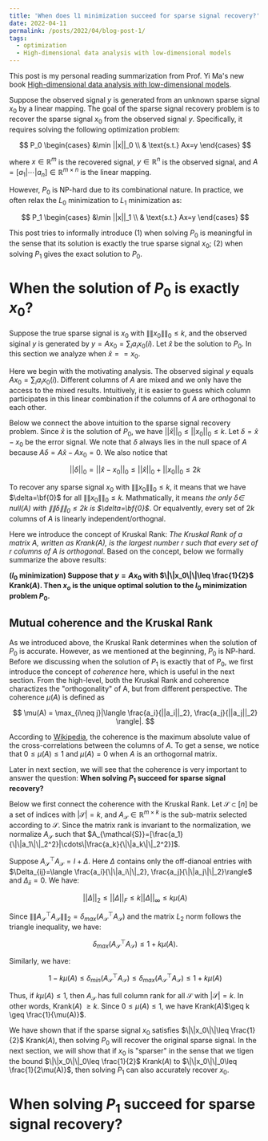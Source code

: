 ```yaml
---
title: 'When does l1 minimization succeed for sparse signal recovery?'
date: 2022-04-11
permalink: /posts/2022/04/blog-post-1/
tags:
  - optimization
  - High-dimensional data analysis with low-dimensional models
---
```


This post is my personal reading summarization from Prof. Yi Ma's new book [High-dimensional data analysis with low-dimensional models](https://book-wright-ma.github.io).

Suppose the observed signal $y$ is generated from an unknown sparse signal $x_0$ by a linear mapping.
The goal of the sparse signal recovery problem is to recover the sparse signal $x_0$ from the observed signal $y$.
Specifically, it requires solving the following optimization problem:

$$
P_0
\begin{cases}
&\min ||x||_0 \\ 
& \text{s.t.} Ax=y 
\end{cases}
$$

where $x\in\mathbb{R}^m$ is the recovered signal, $y\in\mathbb{R}^n$ is the observed signal, and $A=[a_1|\cdots|a_n]\in\mathbb{R}^{m\times n}$ is the linear mapping.
<!-- Many real-world applications require to solve the sparse signal recovery problem.
For example, we want to recover the true image ($x$) from a corrupted one ($y$). -->
However, $P_0$ is NP-hard due to its combinational nature. 
In practice, we often relax the $L_0$ minimization to $L_1$ minimization as:

$$
P_1
\begin{cases}
&\min ||x||_1 \\ 
& \text{s.t.} Ax=y 
\end{cases}
$$

This post tries to informally introduce 
(1)  when solving $P_0$ is meaningful in the sense that its solution is exactly the true sparse signal $x_0$;
(2) when solving $P_1$ gives the exact solution to $P_0$.

# When the solution of $P_0$ is exactly $x_0$?

Suppose the true sparse signal is $x_0$ with $\|\|x_0\|\|_0\leq k$, and the observed siginal $y$ is generated by $y=Ax_0=\sum_i a_i x_0(i)$.
Let $\hat{x}$ be the solution to $P_0$. In this section we analyze when $\hat{x} == x_0$.

Here we begin with the motivating analysis. 
The observed siginal $y$ equals $Ax_0=\sum_i a_i x_0(i)$.
Different columns of $A$ are mixed and we only have the access to the mixed results.
Intuitively, it is easier to guess which column participates in this linear combination if the columns of $A$ are orthogonal to each other.

Below we connect the above intuition to the sparse signal recovery problem.
Since $\hat{x}$ is the solution of $P_0$, we have $||\hat{x}||_0 \leq ||x_0||_0\leq k$.
Let $\delta = \hat{x} - x_0$ be the error signal.
We note that $\delta$ always lies in the null space of $A$ because $A\delta=A\hat{x}-Ax_0=0$.
We also notice that

$$
||\delta||_0 = ||\hat{x} - x_0||_0 \leq ||\hat{x}||_0 + ||x_0||_0\leq 2k
$$

To recover any sparse signal $x_0$ with $\|\|x_0\|\|_0\leq k$, it means that we have $\delta=\bf{0}$ for all $\|\|x_0\|\|_0\leq k$.
Mathmatically, it means *the only $\delta\in$ null($A$) with $\|\|\delta\|\|_0 \leq 2k$ is $\delta=\bf{0}$*. Or equalvently, every set of $2k$ columns of $A$ is linearly independent/orthognal.

Here we introduce the concept of Kruskal Rank: *The Kruskal Rank of a matrix A, written as Krank(A), is the largest number r such that every set of r columns of A is orthogonal*.
Based on the concept, below we formally summarize the above results:


**($l_0$ minimization) Suppose that $y=Ax_0$ with $\|\|x_0\|\|\leq \frac{1}{2}$ Krank($A$).
Then $x_o$ is the unique optimal solution to the $l_0$ minimization problem $P_0$.**

## Mutual coherence and the Kruskal Rank

As we introduced above, the Kruskal Rank determines when the solution of $P_0$ is accurate.
However, as we mentioned at the beginning, $P_0$ is NP-hard.
Before we discussing when the solution of $P_1$ is exactly that of $P_0$, we first introduce the concept of *coherence* here, which is useful in the next section.
From the high-level, both the Kruskal Rank and coherence charactizes the "orthogonality" of A, but from different perspective. The coherence $\mu(A)$ is defined as

$$
\mu(A) = \max_{i\neq j}|\langle \frac{a_i}{||a_i||_2}, \frac{a_j}{||a_j||_2} \rangle|.
$$

According to [Wikipedia](https://en.wikipedia.org/wiki/Mutual_coherence_(linear_algebra)), the coherence is the maximum absolute value of the cross-correlations between the columns of $A$.
To get a sense, we notice that $0 \leq \mu(A) \leq 1$ and  $\mu(A)=0$ when $A$ is an orthogornal matrix.
 
Later in next section, we will see that the coherence is very important to answer the question: **When solving $P_1$ succeed for sparse signal recovery?**

Below we first connect the coherence with the Kruskal Rank.
Let $\mathcal{S}\subset [n]$ be a set of indices with $|\mathcal{S}|=k$, and $A_{\mathcal{S}}\in\mathbb{R}^{m\times k}$ is the sub-matrix selected according to $\mathcal{S}$.
Since the matrix rank is invariant to the normalization, 
we normalize $A_\mathcal{S}$ such that $A_{\mathcal{S}}=[\frac{a_1}{\|\|a_1\|\|_2^2}|\cdots\|\frac{a_k}{\|\|a_k\|\|_2^2}]$.

Suppose $A_{\mathcal{S}}^\top A_{\mathcal{S}}=I+\Delta$. 
Here $\Delta$ contains only the off-dianoal entries with $\Delta_{ij}=\langle \frac{a_i}{\|\|a_i\|\|_2}, \frac{a_j}{\|\|a_j\|\|_2}\rangle$ and $\Delta_{ii}=0$. We have:

$$
||\Delta||_2 \leq ||\Delta||_F \leq k||\Delta||_\infty \leq k\mu(A)
$$


Since $\|\|A_{\mathcal{S}}^\top A_{\mathcal{S}}\|\|_2=\delta_{max}(A_{\mathcal{S}}^\top A_{\mathcal{S}})$ and the matrix $L_2$ norm follows the triangle inequality, we have:

$$
\delta_{max}(A_{\mathcal{S}}^\top A_{\mathcal{S}})\leq 1 + k\mu(A).
$$

Similarly, we have:

$$
1 - k\mu(A)\leq \delta_{min}(A_{\mathcal{S}}^\top A_{\mathcal{S}})\leq \delta_{max}(A_{\mathcal{S}}^\top A_{\mathcal{S}})\leq 1 + k\mu(A)
$$

Thus, if $k\mu(A)\leq 1$, then $A_{\mathcal{S}}$ has full column rank for all $\mathcal{S}$ with $|\mathcal{S}|=k$.
In other words, Krank($A$) $\geq k$.
Since $0\leq \mu(A) \leq 1$, we have Krank($A$)$\geq k \geq \frac{1}{\mu(A)}$.

We have shown that if the sparse signal $x_0$ satisfies $\|\|x_0\|\|\leq \frac{1}{2}$ Krank($A$), then solving $P_0$ will recover the original sparse signal.
In the next section, we will show that if $x_0$ is "sparser" in the sense that we tigen the bound $\|\|x_0\|\|_0\leq \frac{1}{2}$ Krank($A$) to $\|\|x_0\|\|_0\leq \frac{1}{2\mu(A)}$, then solving $P_1$ can also accurately recover $x_0$.


# When solving $P_1$ succeed for sparse signal recovery?
